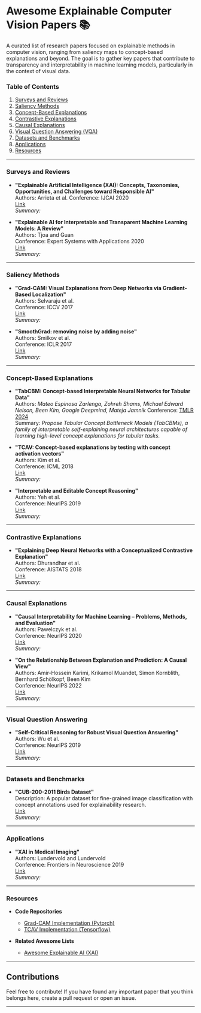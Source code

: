 # Awesome Explainable Computer Vision Papers 📚

A curated list of research papers focused on explainable methods in computer vision, ranging from saliency maps to concept-based explanations and beyond. The goal is to gather key papers that contribute to transparency and interpretability in machine learning models, particularly in the context of visual data.

### Table of Contents
1. [Surveys and Reviews](#surveys-and-reviews)
2. [Saliency Methods](#saliency-methods)
3. [Concept-Based Explanations](#concept-based-explanations)
4. [Contrastive Explanations](#contrastive-explanations)
5. [Causal Explanations](#causal-explanations)
6. [Visual Question Answering (VQA)](#visual-question-answering)
7. [Datasets and Benchmarks](#datasets-and-benchmarks)
8. [Applications](#applications)
9. [Resources](#resources)

---

### Surveys and Reviews
- **"Explainable Artificial Intelligence (XAI): Concepts, Taxonomies, Opportunities, and Challenges toward Responsible AI"**  
  Authors: Arrieta et al. 
  Conference: IJCAI 2020  
  [Link](https://arxiv.org/abs/1910.10045)  
  _Summary:_

- **"Explainable AI for Interpretable and Transparent Machine Learning Models: A Review"**  
  Authors: Tjoa and Guan  
  Conference: Expert Systems with Applications 2020  
  [Link](https://www.sciencedirect.com/science/article/pii/S1566253520308285)  
  _Summary:_

---

### Saliency Methods
- **"Grad-CAM: Visual Explanations from Deep Networks via Gradient-Based Localization"**  
  Authors: Selvaraju et al.  
  Conference: ICCV 2017  
  [Link](https://arxiv.org/abs/1610.02391)  
  _Summary:_

- **"SmoothGrad: removing noise by adding noise"**  
  Authors: Smilkov et al.  
  Conference: ICLR 2017  
  [Link](https://arxiv.org/abs/1706.03825)  
  _Summary:_

---

### Concept-Based Explanations

- **"TabCBM: Concept-based Interpretable Neural Networks for Tabular Data"**  
    Authors: _Mateo Espinosa Zarlenga, Zohreh Shams, Michael Edward Nelson, Been Kim, Google Deepmind, Mateja Jamnik_
    Conference: [TMLR 2024](https://openreview.net/pdf?id=TIsrnWpjQ0)  
    Summary: _Propose Tabular Concept Bottleneck Models (TabCBMs), a family of interpretable self-explaining neural architectures capable of learning high-level concept explanations for tabular tasks._


  
- **"TCAV: Concept-based explanations by testing with concept activation vectors"**  
  Authors: Kim et al.  
  Conference: ICML 2018  
  [Link](https://arxiv.org/abs/1711.11279)  
  _Summary:_

- **"Interpretable and Editable Concept Reasoning"**  
  Authors: Yeh et al.  
  Conference: NeurIPS 2019  
  [Link](https://arxiv.org/abs/1912.01098)  
  _Summary:_

---

### Contrastive Explanations
- **"Explaining Deep Neural Networks with a Conceptualized Contrastive Explanation"**  
  Authors: Dhurandhar et al.  
  Conference: AISTATS 2018  
  [Link](https://arxiv.org/abs/1802.07623)  
  _Summary:_

---

### Causal Explanations
- **"Causal Interpretability for Machine Learning – Problems, Methods, and Evaluation"**  
  Authors: Pawelczyk et al.  
  Conference: NeurIPS 2020  
  [Link](https://arxiv.org/abs/2012.14545)  
  _Summary:_

- **"On the Relationship Between Explanation and Prediction: A Causal View"**  
  Authors: Amir-Hossein Karimi, Krikamol Muandet, Simon Kornblith, Bernhard Schölkopf, Been Kim  
  Conference: NeurIPS 2022  
  [Link](http://arxiv.org/abs/2212.06925)  
  _Summary:_

---

### Visual Question Answering
- **"Self-Critical Reasoning for Robust Visual Question Answering"**  
  Authors: Wu et al.  
  Conference: NeurIPS 2019  
  [Link](https://arxiv.org/abs/1912.08600)  
  _Summary:_

---

### Datasets and Benchmarks
- **"CUB-200-2011 Birds Dataset"**  
  Description: A popular dataset for fine-grained image classification with concept annotations used for explainability research.  
  [Link](http://www.vision.caltech.edu/visipedia/CUB-200-2011.html)  
  _Summary:_

---

### Applications
- **"XAI in Medical Imaging"**  
  Authors: Lundervold and Lundervold  
  Conference: Frontiers in Neuroscience 2019  
  [Link](https://www.frontiersin.org/articles/10.3389/fnins.2019.00518/full)  
  _Summary:_

---

### Resources
- **Code Repositories**  
  - [Grad-CAM Implementation (Pytorch)](https://github.com/jacobgil/pytorch-grad-cam)
  - [TCAV Implementation (Tensorflow)](https://github.com/tensorflow/tcav)

- **Related Awesome Lists**
  - [Awesome Explainable AI (XAI)](https://github.com/wangyongjie-ntu/Awesome-XAI)

---

## Contributions
Feel free to contribute! If you have found any important paper that you think belongs here, create a pull request or open an issue.

---
